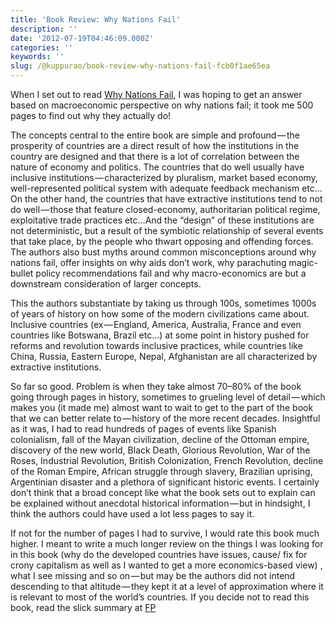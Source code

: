 ```yaml
---
title: 'Book Review: Why Nations Fail'
description: ''
date: '2012-07-19T04:46:09.000Z'
categories: ''
keywords: ''
slug: /@kuppurao/book-review-why-nations-fail-fcb0f1ae65ea
---
```


When I set out to read [Why Nations Fail](http://www.amazon.com/Why-Nations-Fail-Origins-Prosperity/dp/0307719219/ref=sr_1_1?ie=UTF8&qid=1342671668&sr=8-1&keywords=why+nations+fail), I was hoping to get an answer based on macroeconomic perspective on why nations fail; it took me 500 pages to find out why they actually do!

The concepts central to the entire book are simple and profound — the prosperity of countries are a direct result of how the institutions in the country are designed and that there is a lot of correlation between the nature of economy and politics. The countries that do well usually have inclusive institutions — characterized by pluralism, market based economy, well-represented political system with adequate feedback mechanism etc… On the other hand, the countries that have extractive institutions tend to not do well — those that feature closed-economy, authoritarian political regime, exploitative trade practices etc…And the “design” of these institutions are not deterministic, but a result of the symbiotic relationship of several events that take place, by the people who thwart opposing and offending forces. The authors also bust myths around common misconceptions around why nations fail, offer insights on why aids don’t work, why parachuting magic-bullet policy recommendations fail and why macro-economics are but a downstream consideration of larger concepts.

This the authors substantiate by taking us through 100s, sometimes 1000s of years of history on how some of the modern civilizations came about. Inclusive countries (ex — England, America, Australia, France and even countries like Botswana, Brazil etc…) at some point in history pushed for reforms and revolution towards inclusive practices, while countries like China, Russia, Eastern Europe, Nepal, Afghanistan are all characterized by extractive institutions.

So far so good. Problem is when they take almost 70–80% of the book going through pages in history, sometimes to grueling level of detail — which makes you (it made me) almost want to wait to get to the part of the book that we can better relate to — history of the more recent decades. Insightful as it was, I had to read hundreds of pages of events like Spanish colonialism, fall of the Mayan civilization, decline of the Ottoman empire, discovery of the new world, Black Death, Glorious Revolution, War of the Roses, Industrial Revolution, British Colonization, French Revolution, decline of the Roman Empire, African struggle through slavery, Brazilian uprising, Argentinian disaster and a plethora of significant historic events. I certainly don’t think that a broad concept like what the book sets out to explain can be explained without anecdotal historical information — but in hindsight, I think the authors could have used a lot less pages to say it.

If not for the number of pages I had to survive, I would rate this book much higher. I meant to write a much longer review on the things I was looking for in this book (why do the developed countries have issues, cause/ fix for crony capitalism as well as I wanted to get a more economics-based view) , what I see missing and so on — but may be the authors did not intend descending to that altitude — they kept it at a level of approximation where it is relevant to most of the world’s countries. If you decide not to read this book, read the slick summary at [FP](http://www.foreignpolicy.com/articles/2012/06/18/10_reasons_countries_fall_apart?page=full)